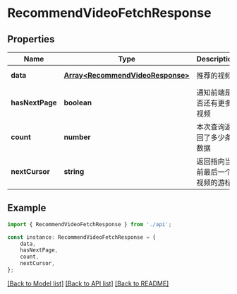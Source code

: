 # RecommendVideoFetchResponse


## Properties

Name | Type | Description | Notes
------------ | ------------- | ------------- | -------------
**data** | [**Array&lt;RecommendVideoResponse&gt;**](RecommendVideoResponse.md) | 推荐的视频 | [default to undefined]
**hasNextPage** | **boolean** | 通知前端是否还有更多视频 | [default to undefined]
**count** | **number** | 本次查询返回了多少条数据 | [default to undefined]
**nextCursor** | **string** | 返回指向当前最后一个视频的游标 | [optional] [default to undefined]

## Example

```typescript
import { RecommendVideoFetchResponse } from './api';

const instance: RecommendVideoFetchResponse = {
    data,
    hasNextPage,
    count,
    nextCursor,
};
```

[[Back to Model list]](../README.md#documentation-for-models) [[Back to API list]](../README.md#documentation-for-api-endpoints) [[Back to README]](../README.md)
